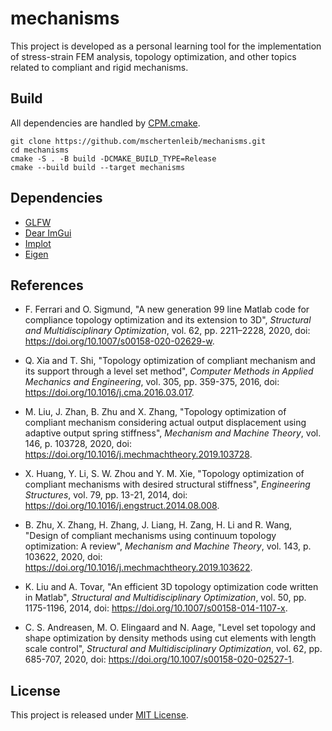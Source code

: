 # mechanisms

This project is developed as a personal learning tool for the implementation of
stress-strain FEM analysis, topology optimization, and other topics related to
compliant and rigid mechanisms.

## Build

All dependencies are handled
by [CPM.cmake](https://github.com/cpm-cmake/CPM.cmake).

```
git clone https://github.com/mschertenleib/mechanisms.git
cd mechanisms
cmake -S . -B build -DCMAKE_BUILD_TYPE=Release
cmake --build build --target mechanisms
```

## Dependencies

- [GLFW](https://github.com/glfw/glfw)
- [Dear ImGui](https://github.com/ocornut/imgui)
- [Implot](https://github.com/epezent/implot)
- [Eigen](https://gitlab.com/libeigen/eigen)

## References

- F. Ferrari and O. Sigmund, "A new generation 99 line Matlab code for
  compliance topology optimization and its extension to 3D", _Structural and
  Multidisciplinary Optimization_, vol. 62, pp. 2211–2228, 2020,
  doi: https://doi.org/10.1007/s00158-020-02629-w.

- Q. Xia and T. Shi, "Topology optimization of compliant mechanism and its
  support through a level set method", _Computer Methods in Applied Mechanics
  and Engineering_, vol. 305, pp. 359-375, 2016,
  doi: https://doi.org/10.1016/j.cma.2016.03.017.

- M. Liu, J. Zhan, B. Zhu and X. Zhang, "Topology optimization of compliant
  mechanism considering actual output displacement using adaptive output spring
  stiffness", _Mechanism and Machine Theory_, vol. 146, p. 103728, 2020,
  doi: https://doi.org/10.1016/j.mechmachtheory.2019.103728.

- X. Huang, Y. Li, S. W. Zhou and Y. M. Xie, "Topology optimization of compliant
  mechanisms with desired structural stiffness", _Engineering Structures_, vol.
  79, pp. 13-21, 2014, doi: https://doi.org/10.1016/j.engstruct.2014.08.008.

- B. Zhu, X. Zhang, H. Zhang, J. Liang, H. Zang, H. Li and R. Wang, "Design of
  compliant mechanisms using continuum topology optimization: A review",
  _Mechanism and Machine Theory_, vol. 143, p. 103622, 2020,
  doi: https://doi.org/10.1016/j.mechmachtheory.2019.103622.

- K. Liu and A. Tovar, "An efficient 3D topology optimization code written in
  Matlab", _Structural and Multidisciplinary Optimization_, vol. 50, pp.
  1175-1196, 2014, doi: https://doi.org/10.1007/s00158-014-1107-x.

- C. S. Andreasen, M. O. Elingaard and N. Aage, "Level set topology and shape
  optimization by density methods using cut elements with length scale control",
  _Structural and Multidisciplinary Optimization_, vol. 62, pp. 685-707, 2020,
  doi: https://doi.org/10.1007/s00158-020-02527-1.

## License

This project is released under [MIT License](LICENSE).
